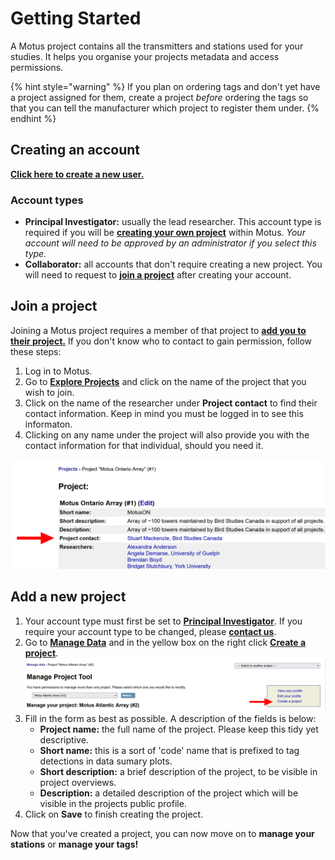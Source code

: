 # Getting Started

A Motus project contains all the transmitters and stations used for your studies. It helps you organise your projects metadata and access permissions.

{% hint style="warning" %}
If you plan on ordering tags and don't yet have a project assigned for them, create a project _before_ ordering the tags so that you can tell the manufacturer which project to register them under.
{% endhint %}

## Creating an account

[**Click here to create a new user.**](https://motus.org/data/user/new)

### Account types

* **Principal Investigator:** usually the lead researcher. This account type is required if you will be [**creating your own project**](introduction.md#add-a-new-project) within Motus. _Your account will need to be approved by an administrator if you select this type._
* **Collaborator:** all accounts that don't require creating a new project. You will need to request to [**join a project**](introduction.md#join-a-project) after creating your account.

## Join a project

Joining a Motus project requires a member of that project to [**add you to their project.**](collaborators.md#add-a-collaborator) If you don't know who to contact to gain permission, follow these steps:

1. Log in to Motus.
2. Go to [**Explore Projects**](https://motus.org/data/projects) and click on the name of the project that you wish to join.
3. Click on the name of the researcher under **Project contact** to find their contact information. Keep in mind you must be logged in to see this informaton.
4. Clicking on any name under the project will also provide you with the contact information for that individual, should you need it.

![](<../.gitbook/assets/Explore Projects - Project contact (1).png>)

## Add a new project

1. Your account type must first be set to [**Principal Investigator**](introduction.md#account-types). If you require your account type to be changed, please [**contact us**](https://motus.org/contact).
2. Go to [**Manage Data**](https://motus.org/data) and in the yellow box on the right click [**Create a project**](https://motus.org/data/project/new).![](<../.gitbook/assets/Manage Data - Create project.png>)
3. Fill in the form as best as possible. A description of the fields is below:
   * **Project name:** the full name of the project. Please keep this tidy yet descriptive.
   * **Short name:** this is a sort of 'code' name that is prefixed to tag detections in data sumary plots.
   * **Short description:** a brief description of the project, to be visible in project overviews.
   * **Description:** a detailed description of the project which will be visible in the projects public profile.
4. Click on **Save** to finish creating the project.

Now that you've created a project, you can now move on to **manage your stations** or **manage your tags!**
